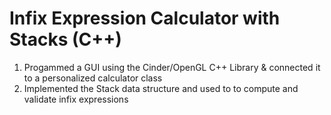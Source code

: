 # Infix Expression Calculator with Stacks (C++)
1. Progammed a GUI using the Cinder/OpenGL C++ Library & connected it to a personalized calculator class
2. Implemented the Stack data structure and used to to compute and validate infix expressions
